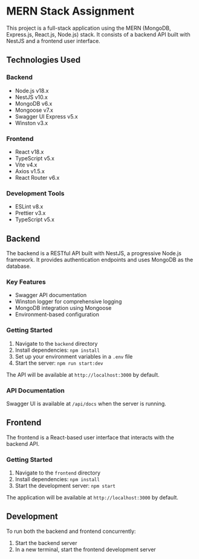 # MERN Stack Assignment

This project is a full-stack application using the MERN (MongoDB, Express.js, React.js, Node.js) stack. It consists of a backend API built with NestJS and a frontend user interface.

## Technologies Used

### Backend

- Node.js v18.x
- NestJS v10.x
- MongoDB v6.x
- Mongoose v7.x
- Swagger UI Express v5.x
- Winston v3.x

### Frontend

- React v18.x
- TypeScript v5.x
- Vite v4.x
- Axios v1.5.x
- React Router v6.x

### Development Tools

- ESLint v8.x
- Prettier v3.x
- TypeScript v5.x

## Backend

The backend is a RESTful API built with NestJS, a progressive Node.js framework. It provides authentication endpoints and uses MongoDB as the database.

### Key Features

- Swagger API documentation
- Winston logger for comprehensive logging
- MongoDB integration using Mongoose
- Environment-based configuration

### Getting Started

1. Navigate to the `backend` directory
2. Install dependencies: `npm install`
3. Set up your environment variables in a `.env` file
4. Start the server: `npm run start:dev`

The API will be available at `http://localhost:3000` by default.

### API Documentation

Swagger UI is available at `/api/docs` when the server is running.

## Frontend

The frontend is a React-based user interface that interacts with the backend API.

### Getting Started

1. Navigate to the `frontend` directory
2. Install dependencies: `npm install`
3. Start the development server: `npm start`

The application will be available at `http://localhost:3000` by default.

## Development

To run both the backend and frontend concurrently:

1. Start the backend server
2. In a new terminal, start the frontend development server
